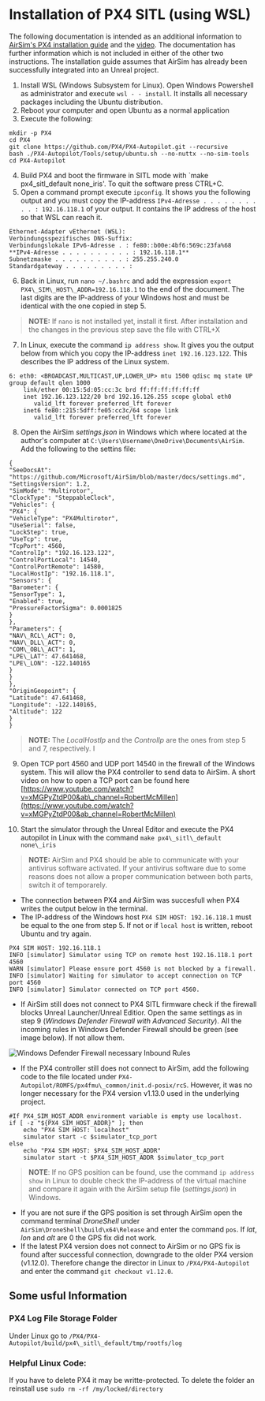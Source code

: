 # Installation of PX4 SITL (using WSL)

The following documentation is intended as an additional information to [AirSim's PX4 installation guide](https://microsoft.github.io/AirSim/px4_sitl/) and the [video](https://www.youtube.com/watch?v=DiqgsWIOoW4&t=297s&ab_channel=ChrisLovett). The documentation has further information which is not included in either of the other two instructions. The installation guide assumes that AirSim has already been successfully integrated into an Unreal project.

1. Install WSL (Windows Subsystem for Linux). Open Windows Powershell as administrator and execute `wsl - - install`. It installs all necessary packages including the Ubuntu distribution.
2. Reboot your computer and open Ubuntu as a normal application
3. Execute the following:
```
mkdir -p PX4
cd PX4
git clone https://github.com/PX4/PX4-Autopilot.git --recursive
bash ./PX4-Autopilot/Tools/setup/ubuntu.sh --no-nuttx --no-sim-tools
cd PX4-Autopilot
````

4. Build PX4 and boot the firmware in SITL mode with `make px4_sitl_default none_iris'. To quit the software press CTRL+C.
5. Open a command prompt execute `ipconfig`. It shows you the following output and you must copy the IP-address `IPv4-Adresse . . . . . . . . . . : 192.16.118.1` of your output. It contains the IP address of the host so that WSL can reach it.

```
Ethernet-Adapter vEthernet (WSL):
Verbindungsspezifisches DNS-Suffix:
Verbindungslokale IPv6-Adresse . : fe80::b00e:4bf6:569c:23fa%68
**IPv4-Adresse . . . . . . . . . . : 192.16.118.1**
Subnetzmaske . . . . . . . . . . : 255.255.240.0
Standardgateway . . . . . . . . . :
```

6. Back in Linux, run `nano ~/.bashrc` and add the expression `export PX4\_SIM\_HOST\_ADDR=192.16.118.1` to the end of the document. The last digits are the IP-address of your Windows host and must be identical with the one copied in step 5.

> **NOTE:** If `nano` is not installed yet, install it first. After installation and the changes in the previous step save the file with CTRL+X

7. In Linux, execute the command `ip address show`. It gives you the output below from which you copy the IP-address `inet 192.16.123.122`. This describes the IP address of the Linux system.

```
6: eth0: <BROADCAST,MULTICAST,UP,LOWER_UP> mtu 1500 qdisc mq state UP group default qlen 1000
    link/ether 00:15:5d:05:cc:3c brd ff:ff:ff:ff:ff:ff
    inet 192.16.123.122/20 brd 192.16.126.255 scope global eth0
       valid_lft forever preferred_lft forever
    inet6 fe80::215:5dff:fe05:cc3c/64 scope link
       valid_lft forever preferred_lft forever
```

8. Open the AirSim *settings.json* in Windows which where located at the author's computer at `C:\Users\Username\OneDrive\Documents\AirSim`. Add the following to the settins file:

```
{
"SeeDocsAt": "https://github.com/Microsoft/AirSim/blob/master/docs/settings.md",
"SettingsVersion": 1.2,
"SimMode": "Multirotor",
"ClockType": "SteppableClock",
"Vehicles": {
"PX4": {
"VehicleType": "PX4Multirotor",
"UseSerial": false,
"LockStep": true,
"UseTcp": true,
"TcpPort": 4560,
"ControlIp": "192.16.123.122",
"ControlPortLocal": 14540,
"ControlPortRemote": 14580,
"LocalHostIp": "192.16.118.1",
"Sensors": {
"Barometer": {
"SensorType": 1,
"Enabled": true,
"PressureFactorSigma": 0.0001825
}
},
"Parameters": {
"NAV\_RCL\_ACT": 0,
"NAV\_DLL\_ACT": 0,
"COM\_OBL\_ACT": 1,
"LPE\_LAT": 47.641468,
"LPE\_LON": -122.140165
}
}
},
"OriginGeopoint": {
"Latitude": 47.641468,
"Longitude": -122.140165,
"Altitude": 122
}
}
```

>**NOTE:** The *LocalHostIp* and the *ControlIp* are the ones from step 5 and 7, respectively. I

9. Open TCP port 4560 and UDP port 14540 in the firewall of the Windows system. This will allow the PX4 controller to send data to AirSim. A short video on how to open a TCP port can be found here [https://www.youtube.com/watch?v=xMGPyZtdP00&ab\_channel=RobertMcMillen](https://www.youtube.com/watch?v=xMGPyZtdP00&ab_channel=RobertMcMillen)

10. Start the simulator through the Unreal Editor and execute the PX4 autopilot in Linux with the command `make px4\_sitl\_default none\_iris`

>**NOTE:** AirSim and PX4 should be able to communicate with your antivirus software activated. If your antivirus software due to some reasons does not allow a proper communication between both parts, switch it of temporarely. 

- The connection between PX4 and AirSim was succesfull when PX4 writes the output below in the terminal.
- The IP-address of the Windows host `PX4 SIM HOST: 192.16.118.1` must be equal to the one from step 5. If not or if `local host` is written, reboot Ubuntu and try again.

```
PX4 SIM HOST: 192.16.118.1
INFO [simulator] Simulator using TCP on remote host 192.16.118.1 port 4560
WARN [simulator] Please ensure port 4560 is not blocked by a firewall.
INFO [simulator] Waiting for simulator to accept connection on TCP port 4560
INFO [simulator] Simulator connected on TCP port 4560.

```


- If AirSim still does not connect to PX4 SITL firmware check if the firewall blocks Unreal Launcher/Unreal Editior. Open the same settings as in step 9 (*Windows Defender Firewall with Advanced Security*). All the incoming rules in Windows Defender Firewall should be green (see image below). If not allow them. 

![Windows Defender Firewall necessary Inbound Rules](./firewall_inbound_rules.png)


- If the PX4 controller still does not connect to AirSim, add the following code to the file located under `PX4-Autopilot/ROMFS/px4fmu\_common/init.d-posix/rcS`. However, it was no longer necessary for the PX4 version v1.13.0 used in the underlying project.

```
#If PX4_SIM_HOST_ADDR environment variable is empty use localhost.
if [ -z "${PX4_SIM_HOST_ADDR}" ]; then
    echo "PX4 SIM HOST: localhost"
    simulator start -c $simulator_tcp_port
else
    echo "PX4 SIM HOST: $PX4_SIM_HOST_ADDR"
    simulator start -t $PX4_SIM_HOST_ADDR $simulator_tcp_port
```

>**NOTE**: If no GPS position can be found, use the command `ip address show` in Linux to double check the IP-address of the virtual machine and compare it again with the AirSim setup file (*settings.json*) in Windows. 

- If you are not sure if the GPS position is set through AirSim open the command terminal *DroneShell* under `AirSim\DroneShell\build\x64\Release` and enter the command `pos`. If *lat*, *lon* and *alt* are 0 the GPS fix did not work.
- If the latest PX4 version does not connect to AirSim or no GPS fix is found after successful connection, downgrade to the older PX4 version (v1.12.0). Therefore change the director in Linux to `/PX4/PX4-Autopilot` and enter the command `git checkout v1.12.0`.


## Some usful Information

### PX4 Log File Storage Folder

Under Linux go to `/PX4/PX4-Autopilot/build/px4\_sitl\_default/tmp/rootfs/log`

### Helpful Linux Code:

If you have to delete PX4 it may be writte-protected. To delete the folder an reinstall use `sudo rm -rf /my/locked/directory`